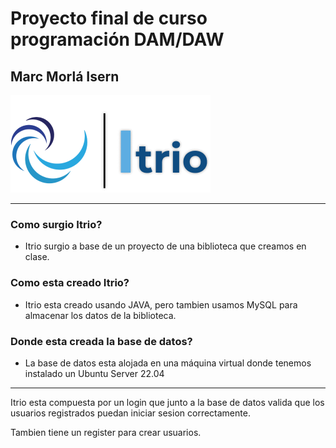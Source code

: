# **Proyecto final de curso programación DAM/DAW**

## Marc Morlá Isern

![Itrio](/images/logo2.png)

----

### **Como surgio Itrio?**
- Itrio surgio a base de un proyecto de una biblioteca que creamos en clase.

### **Como esta creado Itrio?**
- Itrio esta creado usando JAVA, pero tambien usamos MySQL para almacenar los datos de la biblioteca.

### **Donde esta creada la base de datos?**
- La base de datos esta alojada en una máquina virtual donde tenemos instalado un Ubuntu Server 22.04

----

Itrio esta compuesta por un login que junto a la base de datos valida que los usuarios registrados puedan iniciar sesion correctamente.

Tambien tiene un register para crear usuarios.
